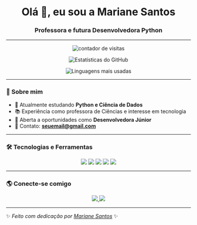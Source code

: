 <!-- Banner de boas-vindas -->
<h1 align="center">Olá 👋, eu sou a Mariane Santos</h1>
<h3 align="center">Professora e futura Desenvolvedora Python</h3>

---

<!-- Contador de visitas -->
<p align="center">
  <img src="https://komarev.com/ghpvc/?username=marianess2025&label=Visualizações&color=blue&style=flat" alt="contador de visitas"/>
</p>

<!-- Estatísticas do GitHub -->
<p align="center">
  <img src="https://github-readme-stats.vercel.app/api?username=marianess2025&show_icons=true&theme=tokyonight" alt="Estatísticas do GitHub"/>
</p>

<!-- Linguagens mais usadas -->
<p align="center">
  <img src="https://github-readme-stats.vercel.app/api/top-langs/?username=marianess2025&layout=compact&theme=tokyonight" alt="Linguagens mais usadas"/>
</p>

---

### 🚀 Sobre mim  
- 🎯 Atualmente estudando **Python e Ciência de Dados**  
- 📚 Experiência como professora de Ciências e interesse em tecnologia  
- 💼 Aberta a oportunidades como **Desenvolvedora Júnior**  
- 📩 Contato: **seuemail@gmail.com**

---

### 🛠 Tecnologias e Ferramentas  
<p align="center">
  <img src="https://img.shields.io/badge/Python-3776AB?style=for-the-badge&logo=python&logoColor=white"/>
  <img src="https://img.shields.io/badge/VS%20Code-007ACC?style=for-the-badge&logo=visual-studio-code&logoColor=white"/>
  <img src="https://img.shields.io/badge/GitHub-181717?style=for-the-badge&logo=github&logoColor=white"/>
  <img src="https://img.shields.io/badge/Pandas-150458?style=for-the-badge&logo=pandas&logoColor=white"/>
  <img src="https://img.shields.io/badge/NumPy-013243?style=for-the-badge&logo=numpy&logoColor=white"/>
</p>

---

### 🌎 Conecte-se comigo  
<p align="center">
  <a href="https://www.linkedin.com/in/mariane-santos-de-souza-1b856821b/" target="_blank">
    <img src="https://img.shields.io/badge/LinkedIn-0A66C2?style=for-the-badge&logo=linkedin&logoColor=white"/>
  </a>
  <a href="https://github.com/marianess2025" target="_blank">
    <img src="https://img.shields.io/badge/GitHub-000000?style=for-the-badge&logo=github&logoColor=white"/>
  </a>
</p>

---

✨ *Feito com dedicação por [Mariane Santos](https://github.com/marianess2025)* ✨
